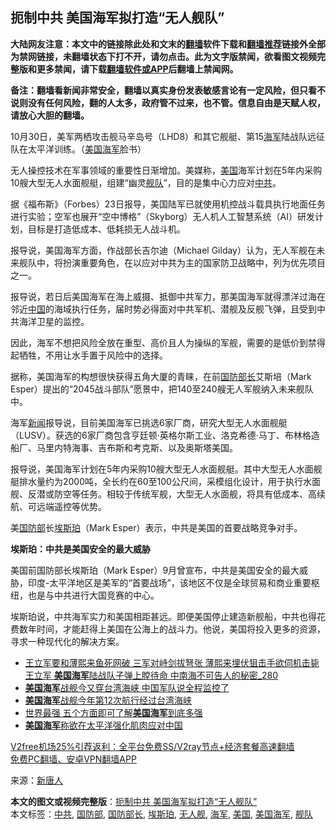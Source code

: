  <h2>扼制中共 美国海军拟打造“无人舰队”</h2> <p class="notice"><b>大陆网友注意：本文中的链接除此处和文末的<a href="https://github.com/bannedbook/fanqiang" >翻墙</a>软件下载和<a href="https://github.com/killgcd/justmysocks/blob/master/README.md">翻墙推荐</a>链接外全部为禁网链接，未翻墙状态下打不开，请勿点击。此为文字版禁闻，欲看图文视频完整版和更多禁闻，请下载<a href="https://github.com/bannedbook/fanqiang">翻墙软件或APP</a>后翻墙上禁闻网。</p><p>备注：翻墙看新闻非常安全，翻墙以真实身份发表敏感言论有一定风险，但只看不说则没有任何风险，翻的人太多，政府管不过来，也不管。信息自由是天赋人权，请放心大胆的翻墙。</b></p>  <div class="entry"> <p id="conimg">10月30日，美军两栖攻击舰马辛岛号（LHD8）和其它舰艇、第15<a href="https://www.bannedbook.org/bnews/tag/%e6%b5%b7%e5%86%9b/" class="st_tag internal_tag" rel="tag" title="标签 海军 下的日志">海军</a>陆战队远征队在太平洋训练。（<a href="https://www.bannedbook.org/bnews/tag/%e7%be%8e%e5%9b%bd%e6%b5%b7%e5%86%9b/" class="st_tag internal_tag" rel="tag" title="标签 美国海军 下的日志">美国海军</a>脸书）</p> <p>无人操控技术在军事领域的重要性日渐增加。美媒称，<a href="https://www.bannedbook.org/bnews/tag/%e7%be%8e%e5%9b%bd/" class="st_tag internal_tag" rel="tag" title="标签 美国 下的日志">美国</a>海军计划在5年内采购10艘大型无人水面舰艇，组建“幽灵<a href="https://www.bannedbook.org/bnews/tag/%E8%88%B0%E9%98%9F/" class="st_tag internal_tag" rel="tag" title="标签 舰队 下的日志">舰队</a>”，目的是集中心力应对<a href="https://www.bannedbook.org/bnews/tag/%e4%b8%ad%e5%85%b1/" class="st_tag internal_tag" rel="tag" title="标签 中共 下的日志">中共</a>。</p> <p>据《福布斯》（Forbes）23日报导，美国陆军已就使用机控战斗载具执行地面任务进行实验；空军也展开“空中博格”（Skyborg）无人机人工智慧系统（AI）研发计划，目标是打造低成本、低耗损无人战斗机。</p> <p>报导说，美国海军方面，作战部长吉尔迪（Michael Gilday）认为，无人军舰在未来舰队中，将扮演重要角色，在以应对中共为主的国家防卫战略中，列为优先项目之一。</p>  <p>报导说，若日后美国海军在海上威摄、抵御中共军力，那美国海军就得漂洋过海在邻近<span class='wp_keywordlink_affiliate'><a href="https://www.bannedbook.org/" title="中国" target="_blank">中国</a></span>的海域执行任务，届时势必得面对中共军机、潜舰及反舰飞弹，且受到中共海洋卫星的监控。</p> <p>因此，海军不想把风险全放在重型、高价且人为操纵的军舰，需要的是低价到禁得起牺牲，不用让水手置于风险中的选择。</p> <p>据称，美国海军的构想很快获得五角大厦的青睐，在前<a href="https://www.bannedbook.org/bnews/tag/%e5%9b%bd%e9%98%b2%e9%83%a8%e9%95%bf/" class="st_tag internal_tag" rel="tag" title="标签 国防部长 下的日志">国防部长</a>艾斯培（Mark Esper）提出的“2045战斗部队”愿景中，把140至240艘无人军舰纳入未来舰队中。</p> <p>海军<span class='wp_keywordlink_affiliate'><a href="https://www.bannedbook.org/" title="新闻">新闻</a></span>报导说，目前美国海军已挑选6家厂商，研究大型无人水面舰艇（LUSV）。获选的6家厂商包含亨廷顿·英格尔斯工业、洛克希德·马丁、布林格造船厂、马里内特海事、吉布斯和考克斯、以及奥斯塔美国。</p>  <p>报导说，美国海军计划在5年内采购10艘大型无人水面舰艇。其中大型无人水面舰艇排水量约为2000吨，全长约在60至100公尺间，采模组化设计，用于执行水面舰、反潜或防空等任务。相较于传统军舰，大型无人水面舰，将具有低成本、高续航、可远端遥控等优势。</p> <p>美<a href="https://www.bannedbook.org/bnews/tag/%E5%9B%BD%E9%98%B2%E9%83%A8/" class="st_tag internal_tag" rel="tag" title="标签 国防部 下的日志">国防部</a>长<a href="https://www.bannedbook.org/bnews/tag/%E5%9F%83%E6%96%AF%E7%8F%80/" class="st_tag internal_tag" rel="tag" title="标签 埃斯珀 下的日志">埃斯珀</a>（Mark Esper）表示，中共是美国的首要战略竞争对手。</p> <p><strong>埃斯珀：中共是美国安全的最大威胁</strong></p> <p>美国前国防部长埃斯珀（Mark Esper）9月曾宣布，中共是美国安全的最大威胁，印度-太平洋地区是美军的“首要战场”，该地区不仅是全球贸易和商业重要枢纽，也是与中共进行大国竞赛的中心。</p>  <p>埃斯珀说，中共海军实力和美国相距甚远。即便美国停止建造新舰船，中共也得花费数年时间，才能赶得上美国在公海上的战斗力。他说，美国将投入更多的资源，寻求一种现代化的解决方案。</p> <ul class='op-related-articles' title='相关阅读'> <li><a href='https://www.bannedbook.org/bnews/comments/20201220/1451268.html' target='_blank'>王立军要和薄熙来鱼死网破 三军对峙剑拔弩张 薄熙来埋伏狙击手欲伺机击毙王立军 <b>美国海军</b>陆战队子弹上膛待命 中南海不可告人的秘密_280</a></li> <li><a href='https://www.bannedbook.org/bnews/taiwannews/20201219/1451168.html' target='_blank'><b>美国海军</b>战舰今又穿台湾海峡 中国军队说全程监控了</a></li> <li><a href='https://www.bannedbook.org/bnews/headline/20201219/1451159.html' target='_blank'><b>美国海军</b>战舰今年第12次航行经过台湾海峡</a></li> <li><a href='https://www.bannedbook.org/bnews/cbnews/20201219/1450871.html' target='_blank'>世界最强 五个方面即可了解<b>美国海军</b>到底多强</a></li> <li><a href='https://www.bannedbook.org/bnews/worldnews/usa/20201218/1450135.html' target='_blank'><b>美国海军</b>称欲在太平洋强化肌肉应对中国</a></li> </ul> <p class="texttj"> <a href="https://www.bannedbook.org/forum23/topic22702.html" target="_blank">V2free机场25%引荐返利：全平台免费SS/V2ray节点+经济套餐高速翻墙</a><br/> <a href="https://github.com/bannedbook/fanqiang/wiki/%E7%A6%81%E9%97%BB%E7%BD%91%E5%AE%89%E5%8D%93%E7%BF%BB%E5%A2%99%E6%96%B0%E9%97%BBAPP" target="_blank">免费PC翻墙、安卓VPN翻墙APP</a></p><p> 来源：<span class='wp_keywordlink_affiliate'><a href="https://www.ntdtv.com/" title="新唐人">新唐人</a></span> </p><a name='sharetosocial'></a>       <div><b>本文的图文或视频完整版</b>：<a href='https://www.bannedbook.org/bnews/cbnews/20201226/1455410.html'>扼制中共 美国海军拟打造“无人舰队”</a></div>  </div><!--END ENTRY--> <div class="postfooter"> <div>本文标签：<a href="https://www.bannedbook.org/bnews/tag/%e4%b8%ad%e5%85%b1/" rel="tag">中共</a>, <a href="https://www.bannedbook.org/bnews/tag/%E5%9B%BD%E9%98%B2%E9%83%A8/" rel="tag">国防部</a>, <a href="https://www.bannedbook.org/bnews/tag/%e5%9b%bd%e9%98%b2%e9%83%a8%e9%95%bf/" rel="tag">国防部长</a>, <a href="https://www.bannedbook.org/bnews/tag/%E5%9F%83%E6%96%AF%E7%8F%80/" rel="tag">埃斯珀</a>, <a href="https://www.bannedbook.org/bnews/tag/%E6%97%A0%E4%BA%BA%E8%88%B0/" rel="tag">无人舰</a>, <a href="https://www.bannedbook.org/bnews/tag/%e6%b5%b7%e5%86%9b/" rel="tag">海军</a>, <a href="https://www.bannedbook.org/bnews/tag/%e7%be%8e%e5%9b%bd/" rel="tag">美国</a>, <a href="https://www.bannedbook.org/bnews/tag/%e7%be%8e%e5%9b%bd%e6%b5%b7%e5%86%9b/" rel="tag">美国海军</a>, <a href="https://www.bannedbook.org/bnews/tag/%E8%88%B0%E9%98%9F/" rel="tag">舰队</a></div>  </div><!--END POSTFOOTER--> 